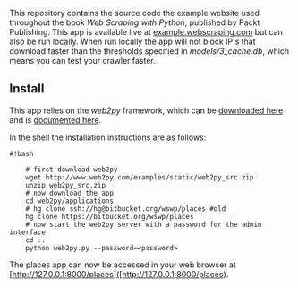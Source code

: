 This repository contains the source code the example website used throughout the book *Web Scraping with Python*, published by Packt Publishing. This app is available live at [example.webscraping.com](http://example.webscraping.com) but can also be run locally. When run locally the app will not block IP's that download faster than the thresholds specified in *models/3_cache.db*, which means you can test your crawler faster.


## Install ##
This app relies on the *web2py* framework, which can be [downloaded here](http://web2py.com/init/default/download) and is [documented here](http://web2py.com/book).

In the shell the installation instructions are as follows:
```
#!bash

    # first download web2py
    wget http://www.web2py.com/examples/static/web2py_src.zip
    unzip web2py_src.zip
    # now download the app
    cd web2py/applications
    # hg clone ssh://hg@bitbucket.org/wswp/places #old
    hg clone https://bitbucket.org/wswp/places
    # now start the web2py server with a password for the admin interface
    cd ..
    python web2py.py --password=<password>

```

The places app can now be accessed in your web browser at [http://127.0.0.1:8000/places]([http://127.0.0.1:8000/places).
